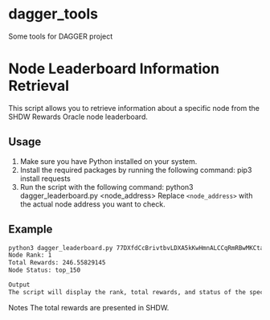 # dagger_tools
Some tools for DAGGER project

# Node Leaderboard Information Retrieval

This script allows you to retrieve information about a specific node from the SHDW Rewards Oracle node leaderboard.

## Usage

1. Make sure you have Python installed on your system.
2. Install the required packages by running the following command:
pip3 install requests
3. Run the script with the following command:
python3 dagger_leaderboard.py <node_address>
Replace `<node_address>` with the actual node address you want to check.

## Example

```bash
python3 dagger_leaderboard.py 77DXfdCcBrivtbvLDXA5kKwHmnALCCqRmRBwMKCtaKKT
Node Rank: 1
Total Rewards: 246.55829145
Node Status: top_150

Output
The script will display the rank, total rewards, and status of the specified node.
```

Notes
The total rewards are presented in SHDW.
